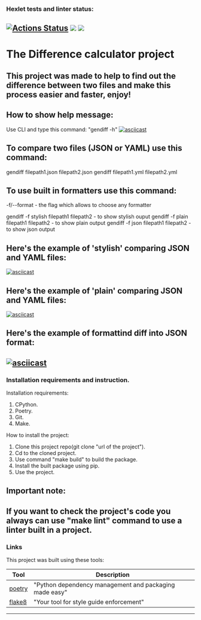 ### Hexlet tests and linter status:
[![Actions Status](https://github.com/vitallcore/python-project-50/actions/workflows/hexlet-check.yml/badge.svg)](https://github.com/vitallcore/python-project-50/actions)
<a href="https://codeclimate.com/github/vitallcore/python-project-50/maintainability"><img src="https://api.codeclimate.com/v1/badges/f0a76ea8589689b816c1/maintainability" /></a>
<a href="https://codeclimate.com/github/vitallcore/python-project-50/test_coverage"><img src="https://api.codeclimate.com/v1/badges/f0a76ea8589689b816c1/test_coverage" /></a>
---
# The Difference calculator project
This project was made to help to find out the difference between two files and make this process easier and faster, enjoy!
---
## How to show help message:

Use CLI and type this command: "gendiff -h"
[![asciicast](https://asciinema.org/a/674356.svg)](https://asciinema.org/a/674356)

## To compare two files (JSON or YAML) use this command:

gendiff filepath1.json filepath2.json
gendiff filepath1.yml filepath2.yml

## To use built in formatters use this command:

-f/--format - the flag which allows to choose any formatter

gendiff -f stylish filepath1 filepath2 - to show stylish ouput
gendiff -f plain filepath1 filepath2 - to show plain output
gendiff -f json filepath1 filepath2 - to show json output

## Here's the example of 'stylish' comparing JSON and YAML files:
[![asciicast](https://asciinema.org/a/674836.svg)](https://asciinema.org/a/674836)
## Here's the example of 'plain' comparing JSON and YAML files:
[![asciicast](https://asciinema.org/a/674986.svg)](https://asciinema.org/a/674986)
## Here's the example of formattind diff into JSON format:
[![asciicast](https://asciinema.org/a/674993.svg)](https://asciinema.org/a/674993)
---
### Installation requirements and instruction.

Installation requirements:
1. CPython.
2. Poetry.
3. Git.
4. Make.

How to install the project:
1. Clone this project repo(git clone "url of the project").
2. Cd to the cloned project.
3. Use command "make build" to build the package.
4. Install the built package using pip.
5. Use the project.

## Important note:

If you want to check the project's code you always can use "make lint" command to use a linter built in a project.
---
### Links

This project was built using these tools:

| Tool                                                                        | Description                                             |
|-----------------------------------------------------------------------------|---------------------------------------------------------|
| [poetry](https://python-poetry.org/)                                        | "Python dependency management and packaging made easy"  |
| [flake8](https://flake8.pycqa.org/)                                         | "Your tool for style guide enforcement" |

---
